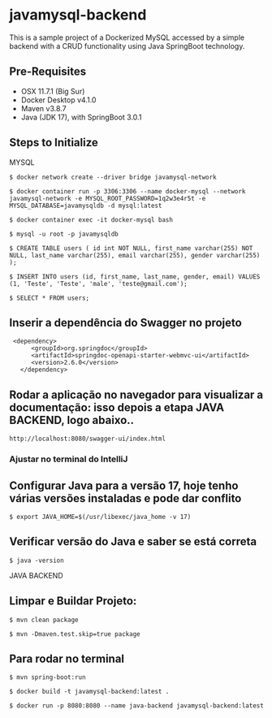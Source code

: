 # javamysql-backend

This is a sample project of a Dockerized MySQL accessed by a simple backend with a CRUD functionality using Java SpringBoot technology.

## Pre-Requisites

- OSX 11.7.1 (Big Sur)
- Docker Desktop v4.1.0
- Maven v3.8.7
- Java (JDK 17), with SpringBoot 3.0.1

## Steps to Initialize

MYSQL

	$ docker network create --driver bridge javamysql-network

	$ docker container run -p 3306:3306 --name docker-mysql --network javamysql-network -e MYSQL_ROOT_PASSWORD=1q2w3e4r5t -e MYSQL_DATABASE=javamysqldb -d mysql:latest

	$ docker container exec -it docker-mysql bash

	$ mysql -u root -p javamysqldb

	$ CREATE TABLE users ( id int NOT NULL, first_name varchar(255) NOT NULL, last_name varchar(255), email varchar(255), gender varchar(255) );

	$ INSERT INTO users (id, first_name, last_name, gender, email) VALUES (1, 'Teste', 'Teste', 'male', 'teste@gmail.com');

	$ SELECT * FROM users;

## Inserir a dependência do Swagger no projeto

     <dependency>
          <groupId>org.springdoc</groupId>
          <artifactId>springdoc-openapi-starter-webmvc-ui</artifactId>
          <version>2.6.0</version>
       </dependency>

## Rodar a aplicação no navegador para visualizar a documentação: isso depois a etapa JAVA BACKEND, logo abaixo..

    http://localhost:8080/swagger-ui/index.html

### Ajustar no terminal do IntelliJ

## Configurar Java para a versão 17, hoje tenho várias versões instaladas e pode dar conflito

    $ export JAVA_HOME=$(/usr/libexec/java_home -v 17)

## Verificar versão do Java e saber se está correta
    
    $ java -version

JAVA BACKEND

## Limpar e Buildar Projeto:
	
    $ mvn clean package

	$ mvn -Dmaven.test.skip=true package
    
## Para rodar no terminal
    
    $ mvn spring-boot:run

	$ docker build -t javamysql-backend:latest .

	$ docker run -p 8080:8080 --name java-backend javamysql-backend:latest

